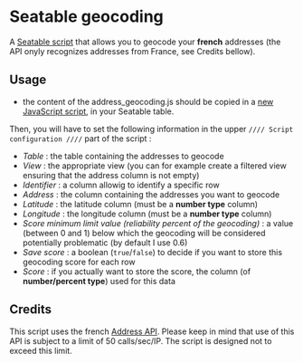 # Seatable geocoding
A [Seatable script](https://developer.seatable.io/scripts/) that allows you to geocode your **french** addresses (the API onyly recognizes addresses from France, see Credits bellow).

## Usage
- the content of the address_geocoding.js  should be copied in a [new JavaScript script](https://seatable.io/en/docs/javascript-python/anlegen-und-loeschen-eines-skriptes/), in your Seatable table.

Then, you will have to set the following information in the upper `//// Script configuration ////` part of the script :
- *Table* : the table containing the addresses to geocode
- *View* : the appropriate view (you can for example create a filtered view ensuring that the address column is not empty)
- *Identifier* : a column allowig to identify a specific row
- *Address* : the column containing the addresses you want to geocode
- *Latitude* : the latitude column (must be a **number type** column)
- *Longitude* : the longitude column (must be a **number type** column)
- *Score minimum limit value (reliability percent of the geocoding)* : a value (between 0 and 1) below which the geocoding will be considered potentially problematic (by default I use 0.6)
- *Save score* : a boolean (`true`/`false`) to decide if you want to store this geocoding score for each row
- *Score* : if you actually want to store the score, the column (of **number/percent type**) used  for this data

## Credits
This script uses the french [Address API](https://adresse.data.gouv.fr/api-doc/adresse). Please keep in mind that use of this API is subject to a limit of 50 calls/sec/IP. The script is designed not to exceed this limit.
